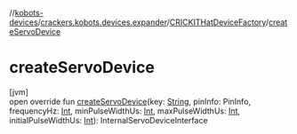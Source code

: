 //[kobots-devices](../../../index.md)/[crackers.kobots.devices.expander](../index.md)/[CRICKITHatDeviceFactory](index.md)/[createServoDevice](create-servo-device.md)

# createServoDevice

[jvm]\
open override fun [createServoDevice](create-servo-device.md)(key: [String](https://kotlinlang.org/api/latest/jvm/stdlib/kotlin/-string/index.html), pinInfo: PinInfo, frequencyHz: [Int](https://kotlinlang.org/api/latest/jvm/stdlib/kotlin/-int/index.html), minPulseWidthUs: [Int](https://kotlinlang.org/api/latest/jvm/stdlib/kotlin/-int/index.html), maxPulseWidthUs: [Int](https://kotlinlang.org/api/latest/jvm/stdlib/kotlin/-int/index.html), initialPulseWidthUs: [Int](https://kotlinlang.org/api/latest/jvm/stdlib/kotlin/-int/index.html)): InternalServoDeviceInterface
